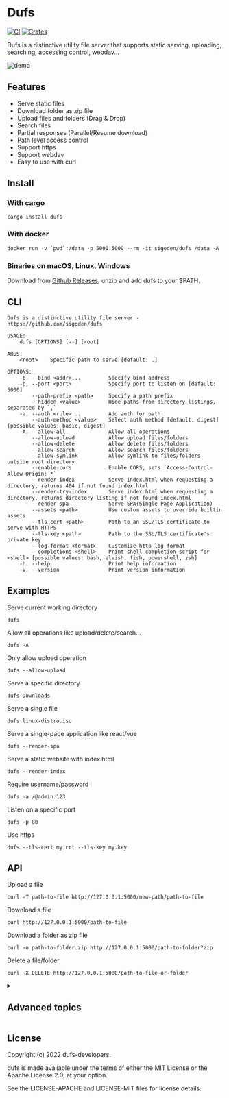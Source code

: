 # Dufs

[![CI](https://github.com/sigoden/dufs/actions/workflows/ci.yaml/badge.svg)](https://github.com/sigoden/dufs/actions/workflows/ci.yaml)
[![Crates](https://img.shields.io/crates/v/dufs.svg)](https://crates.io/crates/dufs)

Dufs is a distinctive utility file server that supports static serving, uploading, searching, accessing control, webdav...

![demo](https://user-images.githubusercontent.com/4012553/189362357-b2f7aa6b-9df0-4438-a57c-c8f92850fc4f.png)

## Features

- Serve static files
- Download folder as zip file
- Upload files and folders (Drag & Drop)
- Search files
- Partial responses (Parallel/Resume download)
- Path level access control
- Support https
- Support webdav
- Easy to use with curl

## Install

### With cargo

```
cargo install dufs
```

### With docker

```
docker run -v `pwd`:/data -p 5000:5000 --rm -it sigoden/dufs /data -A
```

### Binaries on macOS, Linux, Windows

Download from [Github Releases](https://github.com/sigoden/dufs/releases), unzip and add dufs to your $PATH.

## CLI

```
Dufs is a distinctive utility file server - https://github.com/sigoden/dufs

USAGE:
    dufs [OPTIONS] [--] [root]

ARGS:
    <root>    Specific path to serve [default: .]

OPTIONS:
    -b, --bind <addr>...         Specify bind address
    -p, --port <port>            Specify port to listen on [default: 5000]
        --path-prefix <path>     Specify a path prefix
        --hidden <value>         Hide paths from directory listings, separated by `,`
    -a, --auth <rule>...         Add auth for path
        --auth-method <value>    Select auth method [default: digest] [possible values: basic, digest]
    -A, --allow-all              Allow all operations
        --allow-upload           Allow upload files/folders
        --allow-delete           Allow delete files/folders
        --allow-search           Allow search files/folders
        --allow-symlink          Allow symlink to files/folders outside root directory
        --enable-cors            Enable CORS, sets `Access-Control-Allow-Origin: *`
        --render-index           Serve index.html when requesting a directory, returns 404 if not found index.html
        --render-try-index       Serve index.html when requesting a directory, returns directory listing if not found index.html
        --render-spa             Serve SPA(Single Page Application)
        --assets <path>          Use custom assets to override builtin assets
        --tls-cert <path>        Path to an SSL/TLS certificate to serve with HTTPS
        --tls-key <path>         Path to the SSL/TLS certificate's private key
        --log-format <format>    Customize http log format
        --completions <shell>    Print shell completion script for <shell> [possible values: bash, elvish, fish, powershell, zsh]
    -h, --help                   Print help information
    -V, --version                Print version information
```

## Examples

Serve current working directory

```
dufs
```

Allow all operations like upload/delete/search...

```
dufs -A
```

Only allow upload operation

```
dufs --allow-upload
```

Serve a specific directory

```
dufs Downloads
```

Serve a single file

```
dufs linux-distro.iso
```

Serve a single-page application like react/vue

```
dufs --render-spa
```

Serve a static website with index.html

```
dufs --render-index
```

Require username/password

```
dufs -a /@admin:123
```

Listen on a specific port

```
dufs -p 80
```

Use https

```
dufs --tls-cert my.crt --tls-key my.key
```

## API

Upload a file

```
curl -T path-to-file http://127.0.0.1:5000/new-path/path-to-file
```

Download a file
```
curl http://127.0.0.1:5000/path-to-file
```

Download a folder as zip file

```
curl -o path-to-folder.zip http://127.0.0.1:5000/path-to-folder?zip
```

Delete a file/folder

```
curl -X DELETE http://127.0.0.1:5000/path-to-file-or-folder
```

<details>
<summary><h2>Advanced topics</h2></summary>

### Access Control

Dufs supports path level access control. You can control who can do what on which path with `--auth`/`-a`.

```
dufs -a <path>@<readwrite>
dufs -a <path>@<readwrite>@<readonly>
dufs -a <path>@<readwrite>@*
```

- `<path>`: Protected url path
- `<readwrite>`: Account with readwrite permissions. If dufs is run with `dufs --allow-all`, the permissions are upload/delete/search/view/download. If dufs is run with `dufs --allow-upload`, the permissions are upload/view/download.
- `<readonly>`: Account with readonly permissions. The permissions are search/view/download if dufs allow search, otherwise view/download..

```
dufs -A -a /@admin:admin
```
`admin` has all permissions for all paths.

```
dufs -A -a /@admin:admin@guest:guest
```
`guest` has readonly permissions for all paths.

```
dufs -A -a /@admin:admin@*
```
All paths is public, everyone can view/download it.

```
dufs -A -a /@admin:admin -a /user1@user1:pass1 -a /user2@pass2:user2
```
`user1` has all permissions for `/user1*` path.
`user2` has all permissions for `/user2*` path.

```
dufs -a /@admin:admin
```
Since dufs only allows viewing/downloading, `admin` can only view/download files.

### Hide Paths

Dufs supports hiding paths from directory listings via option `--hidden`.

```
dufs --hidden .git,.DS_Store,tmp
```

`--hidden` also supports a variant glob:

- `?` matches any single character
- `*` matches any (possibly empty) sequence of characters
- `**`, `[..]`, `[!..]` is not supported

```sh
dufs --hidden '.*'
dufs --hidden '*.log,*.lock'
```

### Log Format

Dufs supports customize http log format with option `--log-format`.

The log format can use following variables.

| variable     | description                                                               |
| ------------ | ------------------------------------------------------------------------- |
| $remote_addr | client address                                                            |
| $remote_user | user name supplied with authentication                                    |
| $request     | full original request line                                                |
| $status      | response status                                                           |
| $http_       | arbitrary request header field. examples: $http_user_agent, $http_referer |


The default log format is `'$remote_addr "$request" $status'`.
```
2022-08-06T06:59:31+08:00 INFO - 127.0.0.1 "GET /" 200
```

Disable http log
```
dufs --log-format=''
```

Log user-agent
```
dufs --log-format '$remote_addr "$request" $status $http_user_agent'
```
```
2022-08-06T06:53:55+08:00 INFO - 127.0.0.1 "GET /" 200 Mozilla/5.0 (Windows NT 10.0; Win64; x64) AppleWebKit/537.36 (KHTML, like Gecko) Chrome/104.0.0.0 Safari/537.36
```

Log remote-user
```
dufs --log-format '$remote_addr $remote_user "$request" $status' -a /@admin:admin -a /folder1@user1:pass1
```
```
2022-08-06T07:04:37+08:00 INFO - 127.0.0.1 admin "GET /" 200
```

### Customize UI

Dufs allows users to customize the UI with their own assets.

```
dufs --assets my-assets-dir/
```

You assets folder must contains a entrypoint `index.html` file.

`index.html` can use the following placeholder variable to retrieve internal data.

- `__INDEX_DATA__`: directory listing data
- `__ASSERTS_PREFIX__`: assets url prefix

</details>

## License

Copyright (c) 2022 dufs-developers.

dufs is made available under the terms of either the MIT License or the Apache License 2.0, at your option.

See the LICENSE-APACHE and LICENSE-MIT files for license details.

